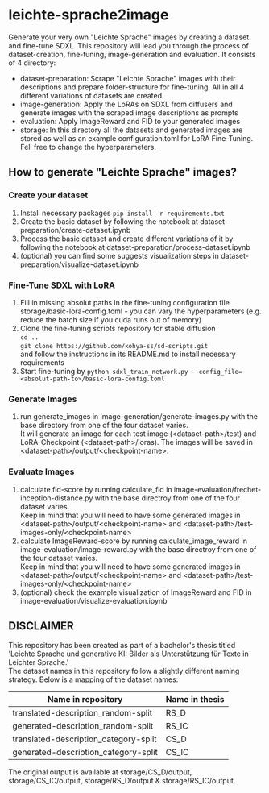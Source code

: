 # leichte-sprache2image
Generate your very own "Leichte Sprache" images by creating a dataset and fine-tune SDXL.
This repository will lead you through the process of dataset-creation, fine-tuning, image-generation and evaluation.
It consists of 4 directory:
* dataset-preparation: Scrape "Leichte Sprache" images with their descriptions and prepare folder-structure for fine-tuning. All in all 4 different variations of datasets are created.
* image-generation: Apply the LoRAs on SDXL from diffusers and generate images with the scraped image descriptions as prompts
* evaluation: Apply ImageReward and FID to your generated images
* storage: In this directory all the datasets and generated images are stored as well as an example configuration.toml for LoRA Fine-Tuning. Fell free to change the hyperparameters.
## How to generate "Leichte Sprache" images?
### Create your dataset
1. Install necessary packages
```pip install -r requirements.txt```
2. Create the basic dataset by following the notebook at dataset-preparation/create-dataset.ipynb
3. Process the basic dataset and create different variations of it by following the notebook at dataset-preparation/process-dataset.ipynb
4. (optional) you can find some suggests visualization steps in dataset-preparation/visualize-dataset.ipynb
### Fine-Tune SDXL with LoRA
1. Fill in missing absolut paths in the fine-tuning configuration file storage/basic-lora-config.toml - you can vary the hyperparameters (e.g. reduce the batch size if you cuda runs out of memory)
2. Clone the fine-tuning scripts repository for stable diffusion <br>
```cd ..```  <br>
```git clone https://github.com/kohya-ss/sd-scripts.git``` <br>
and follow the instructions in its README.md to install necessary requirements
3. Start fine-tuning by ```python sdxl_train_network.py --config_file=<absolut-path-to>/basic-lora-config.toml```
### Generate Images
1. run generate_images in image-generation/generate-images.py with the base directory from one of the four dataset varies. <br>
It will generate an image for each test image (&lt;dataset-path&gt;/test) and LoRA-Checkpoint (&lt;dataset-path&gt;/loras). The images will be saved in &lt;dataset-path&gt;/output/&lt;checkpoint-name&gt;.

### Evaluate Images
1. calculate fid-score by running calculate_fid in image-evaluation/frechet-inception-distance.py with the base directroy from one of the four dataset varies. <br>
Keep in mind that you will need to have some generated images in &lt;dataset-path&gt;/output/&lt;checkpoint-name&gt; and &lt;dataset-path&gt;/test-images-only/&lt;checkpoint-name&gt;
2. calculate ImageReward-score by running calculate_image_reward in image-evaluation/image-reward.py with the base directroy from one of the four dataset varies. <br>
Keep in mind that you will need to have some generated images in &lt;dataset-path&gt;/output/&lt;checkpoint-name&gt; and &lt;dataset-path&gt;/test-images-only/&lt;checkpoint-name&gt;
3. (optional) check the example visualization of ImageReward and FID in image-evaluation/visualize-evaluation.ipynb

## DISCLAIMER
This repository has been created as part of a bachelor's thesis titled 'Leichte Sprache und generative KI: Bilder als Unterstützung für Texte in Leichter Sprache.' <br>
The dataset names in this repository follow a slightly different naming strategy. Below is a mapping of the dataset names:

| Name in repository                    | Name in thesis |
|---------------------------------------|----------------|
| translated-description_random-split   | RS_D           |
| generated-description_random-split    | RS_IC          |
| translated-description_category-split | CS_D           |
| generated-description_category-split  | CS_IC          |

The original output is available at storage/CS_D/output, storage/CS_IC/output, storage/RS_D/output & storage/RS_IC/output. 

